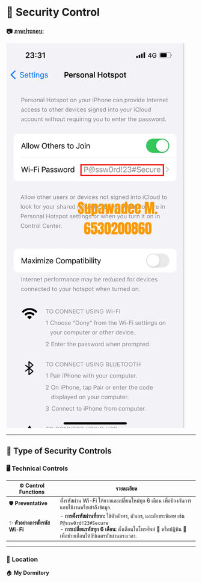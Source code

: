 # 🔐 **Security Control**  

### 📷 **ภาพประกอบ:**  
![](image/password.jpg)  
  

---

## 🌟 **Type of Security Controls**  

### 🖥️ **Technical Controls**  

| ⚙️ **Control Functions** | **รายละเอียด** |
|---------------------------|-----------------|
| 🛡️ **Preventative**       | ตั้งรหัสผ่าน Wi-Fi ให้ยากและเปลี่ยนใหม่ทุก 6 เดือน เพื่อป้องกันการแอบใช้งานหรือเข้าถึงข้อมูล. |
| ✨ **ตัวอย่างการตั้งรหัส Wi-Fi** | - **การตั้งรหัสผ่านที่ยาก:** ใช้ตัวอักษร, ตัวเลข, และอักขระพิเศษ เช่น `P@ssw0rd!23#Secure` <br> - **การเปลี่ยนรหัสทุก 6 เดือน:** ตั้งเตือนในโทรศัพท์ 📱 หรือปฏิทิน 📅 เพื่อช่วยเตือนให้อัปเดตรหัสผ่านตรงเวลา. |

---

### 📍 **Location**  
🏠 **My Dormitory**  

